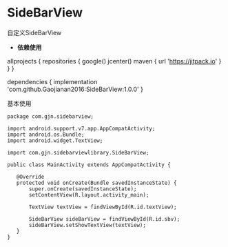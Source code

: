 # SideBarView
自定义SideBarView

- **依赖使用**

allprojects {
    repositories {
        google()
        jcenter()
        maven { url 'https://jitpack.io' }
    }
}


dependencies {
    implementation 'com.github.Gaojianan2016:SideBarView:1.0.0'
}

 基本使用
 ```
 package com.gjn.sidebarview;

import android.support.v7.app.AppCompatActivity;
import android.os.Bundle;
import android.widget.TextView;

import com.gjn.sidebarviewlibrary.SideBarView;

public class MainActivity extends AppCompatActivity {

    @Override
    protected void onCreate(Bundle savedInstanceState) {
        super.onCreate(savedInstanceState);
        setContentView(R.layout.activity_main);

        TextView textView = findViewById(R.id.textView);

        SideBarView sideBarView = findViewById(R.id.sbv);
        sideBarView.setShowTextView(textView);
    }
}

 ```
 
